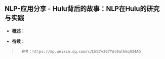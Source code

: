 ## NLP-应用分享 - Hulu背后的故事：NLP在Hulu的研究与实践
- **概述：**
>
>
>
>
>
>
>
>
>
>
>
>
>
>
>
>
>
>
>
>
>
>
>

- **待续：**
>       参考：https://mp.weixin.qq.com/s/LN37v367Yds0atkkq934AQ
>
>
>
>
>
>
>
>
>
>
>
>
>
>
>
